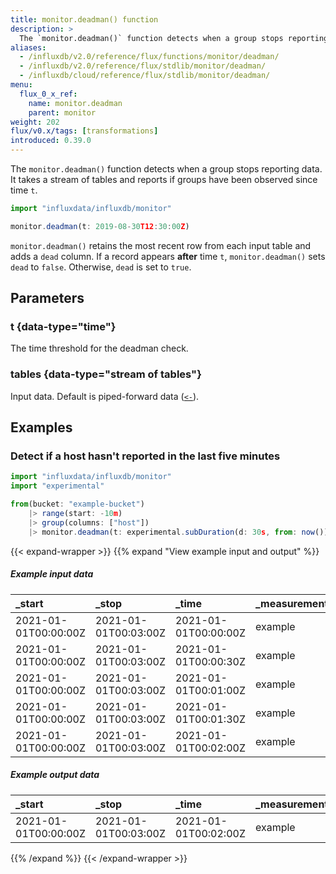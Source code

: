 ```yaml
---
title: monitor.deadman() function
description: >
  The `monitor.deadman()` function detects when a group stops reporting data.
aliases:
  - /influxdb/v2.0/reference/flux/functions/monitor/deadman/
  - /influxdb/v2.0/reference/flux/stdlib/monitor/deadman/
  - /influxdb/cloud/reference/flux/stdlib/monitor/deadman/
menu:
  flux_0_x_ref:
    name: monitor.deadman
    parent: monitor
weight: 202
flux/v0.x/tags: [transformations]
introduced: 0.39.0
---
```


The `monitor.deadman()` function detects when a group stops reporting data.
It takes a stream of tables and reports if groups have been observed since time `t`.

```js
import "influxdata/influxdb/monitor"

monitor.deadman(t: 2019-08-30T12:30:00Z)
```

`monitor.deadman()` retains the most recent row from each input table and adds a `dead` column.
If a record appears **after** time `t`, `monitor.deadman()` sets `dead` to `false`.
Otherwise, `dead` is set to `true`.

## Parameters

### t {data-type="time"}
The time threshold for the deadman check.

### tables {data-type="stream of tables"}
Input data.
Default is piped-forward data ([`<-`](/flux/v0.x/spec/expressions/#pipe-expressions)).

## Examples

### Detect if a host hasn't reported in the last five minutes
```js
import "influxdata/influxdb/monitor"
import "experimental"

from(bucket: "example-bucket")
    |> range(start: -10m)
    |> group(columns: ["host"])
    |> monitor.deadman(t: experimental.subDuration(d: 30s, from: now()))
```

{{< expand-wrapper >}}
{{% expand "View example input and output" %}}
##### Example input data
| _start               | _stop                | _time                | _measurement | _host | _field | _value |
| :------------------- | :------------------- | :------------------- | :----------- | :---- | :----- | -----: |
| 2021-01-01T00:00:00Z | 2021-01-01T00:03:00Z | 2021-01-01T00:00:00Z | example      | h1    | resp   |    200 |
| 2021-01-01T00:00:00Z | 2021-01-01T00:03:00Z | 2021-01-01T00:00:30Z | example      | h1    | resp   |    200 |
| 2021-01-01T00:00:00Z | 2021-01-01T00:03:00Z | 2021-01-01T00:01:00Z | example      | h1    | resp   |    500 |
| 2021-01-01T00:00:00Z | 2021-01-01T00:03:00Z | 2021-01-01T00:01:30Z | example      | h1    | resp   |    500 |
| 2021-01-01T00:00:00Z | 2021-01-01T00:03:00Z | 2021-01-01T00:02:00Z | example      | h1    | resp   |    200 |

##### Example output data
| _start               | _stop                | _time                | _measurement | _host | _field | _value | dead |
| :------------------- | :------------------- | :------------------- | :----------- | :---- | :----- | -----: | ---: |
| 2021-01-01T00:00:00Z | 2021-01-01T00:03:00Z | 2021-01-01T00:02:00Z | example      | h1    | resp   |    200 | true |
{{% /expand %}}
{{< /expand-wrapper >}}
